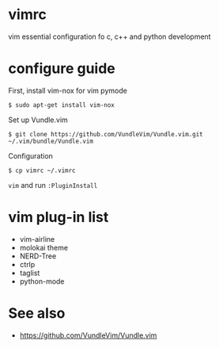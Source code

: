 # vimrc
vim essential configuration fo c, c++ and python development


# configure guide

First, install vim-nox for vim pymode

`$ sudo apt-get install vim-nox`

Set up Vundle.vim

`$ git clone https://github.com/VundleVim/Vundle.vim.git ~/.vim/bundle/Vundle.vim`

Configuration

`$ cp vimrc ~/.vimrc`

`vim` and run `:PluginInstall`


# vim plug-in list

* vim-airline
* molokai theme
* NERD-Tree
* ctrlp
* taglist
* python-mode


# See also

* https://github.com/VundleVim/Vundle.vim

